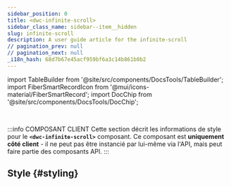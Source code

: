 ```yaml
---
sidebar_position: 0
title: <dwc-infinite-scroll>
sidebar_class_name: sidebar--item__hidden
slug: infinite-scroll
description: A user guide article for the infinite-scroll
// pagination_prev: null
// pagination_next: null
_i18n_hash: 68d7b67e45acf959bf6a3c14b861b0b2
---
```

import TableBuilder from '@site/src/components/DocsTools/TableBuilder';
import FiberSmartRecordIcon from '@mui/icons-material/FiberSmartRecord';
import DocChip from '@site/src/components/DocsTools/DocChip';

<DocChip chip='shadow' />

<br />

:::info COMPOSANT CLIENT
Cette section décrit les informations de style pour le **`<dwc-infinite-scroll>`** composant. Ce composant est **uniquement côté client** - il ne peut pas être instancié par lui-même via l'API, mais peut faire partie des composants API.
:::

## Style {#styling}

<TableBuilder name="dwc-infinite-scroll" clientComponent />

